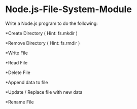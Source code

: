# Node.js-File-System-Module
Write a Node.js program to do the following:

*Create Directory ( Hint: fs.mkdir )

*Remove Directory ( Hint: fs.rmdir )

*Write File 

*Read File 

*Delete File

*Append data to file

*Update / Replace file with new data

*Rename File
